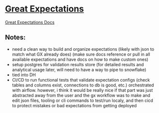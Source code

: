 # [Great Expectations](https://foehammer82.github.io/tech-terrarium/services/great_expectations/)

[Great Expectations Docs](https://docs.greatexpectations.io/docs/home/?banner=false)

## Notes:

- need a clean way to build and organize expectations (likely with json to match what GX already does) (make sure docs
  reference or pull in all available expectations and have docs on how to make custom ones)
- setup postgres for validation results store (for detailed results and analytical usage later, will need to have a way
  to pipe to snowflake)
- tied into DH
- CI/CD to run functional tests that validate expectation configs (check tables and columns exist, connections to db is
  good, etc.)
  orchestrated with airflow. however, i think it would be really nice if that part was just abstracted away from the
  user and the gx workflow was to make and edit json files, tooling or cli commands to test/run localy, and then cicd to
  protect mistakes or bad expectations from getting deployed
